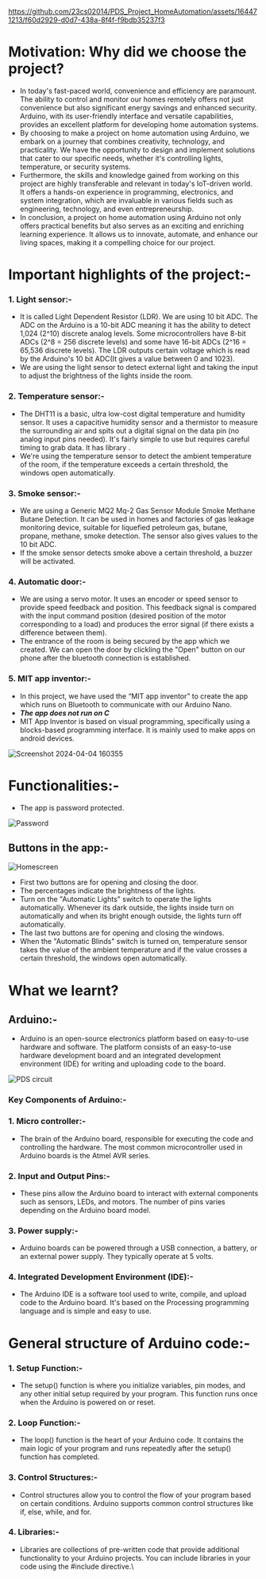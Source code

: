 https://github.com/23cs02014/PDS_Project_HomeAutomation/assets/164471213/f60d2929-d0d7-438a-8f4f-f9bdb35237f3

# Motivation: Why did we choose the project?
+   In today's fast-paced world, convenience and efficiency are paramount. The ability to control and monitor our homes remotely offers not just convenience but also significant energy savings and enhanced security. Arduino, with its user-friendly interface and versatile capabilities, provides an excellent platform for developing home automation systems.
+   By choosing to make a project on home automation using Arduino, we embark on a journey that combines creativity, technology, and practicality. We have the opportunity to design and implement solutions that cater to our specific needs, whether it's controlling lights, temperature, or security systems.
+   Furthermore, the skills and knowledge gained from working on this project are highly transferable and relevant in today's IoT-driven world. It offers a hands-on experience in programming, electronics, and system integration, which are invaluable in various fields such as engineering, technology, and even entrepreneurship.
+   In conclusion, a project on home automation using Arduino not only offers practical benefits but also serves as an exciting and enriching learning experience. It allows us to innovate, automate, and enhance our living spaces, making it a compelling choice for our project.

# Important highlights of the project:-
### 1. Light sensor:- 
+ It is called Light Dependent Resistor (LDR). We are using 10 bit ADC. The ADC on the Arduino is a 10-bit ADC meaning it has the ability to detect 1,024 (2^10) discrete analog levels. Some microcontrollers have 8-bit ADCs (2^8 = 256 discrete levels) and some have 16-bit ADCs (2^16 = 65,536 discrete levels). The LDR outputs certain voltage which is read by the Arduino's 10 bit ADC(It gives a value between 0 and 1023).
+ We are using the light sensor to detect external light and taking the input to adjust the brightness of the lights inside the room.
### 2. Temperature sensor:-
+ The DHT11 is a basic, ultra low-cost digital temperature and humidity sensor. It uses a capacitive humidity sensor and a thermistor to measure the surrounding air and spits out a digital signal on the data pin (no analog input pins needed). It's fairly simple to use but requires careful timing to grab data. It has library <DHT>.
+ We're using the temperature sensor to detect the ambient temperature of the room, if the temperature exceeds a certain threshold, the windows open automatically.
### 3. Smoke  sensor:- 
+ We are using a Generic MQ2 Mq-2 Gas Sensor Module Smoke Methane Butane Detection. It can be used in homes and factories of gas leakage monitoring device, suitable for liquefied petroleum gas, butane, propane, methane, smoke detection. The sensor also gives values to the 10 bit ADC.
+ If the smoke sensor detects smoke above a certain threshold, a buzzer will be activated.
### 4. Automatic door:- 
+ We are using a servo motor. It uses an encoder or speed sensor to provide speed feedback and position. This feedback signal is compared with the input command position (desired position of the motor corresponding to a load) and produces the error signal (if there exists a difference between them).
+ The entrance of the room is being secured by the app which we created. We can open the door by clickling the "Open" button on our phone after the bluetooth connection is established.
### 5. MIT app inventor:-
+ In this project, we have used the “MIT app inventor” to create the app which runs on Bluetooth to communicate with our Arduino Nano.
+ ***The app does not run on C***
+ MIT App Inventor is based on visual programming, specifically using a blocks-based programming interface. It is mainly used to make apps on android devices.

![Screenshot 2024-04-04 160355](https://github.com/23cs02014/PDS_Project_HomeAutomation/assets/164471213/a9546544-4cd7-4239-b205-f36bfda7114f)

# Functionalities:-
+ The app is password protected.

![Password](https://github.com/23cs02014/PDS_Project_HomeAutomation/assets/164471213/069a45b5-2cb7-40cc-b637-c2ecb2dfbb4a)


## Buttons in the app:-
![Homescreen](https://github.com/23cs02014/PDS_Project_HomeAutomation/assets/164471213/1217e638-5fe0-4ffd-8ac3-192f351ac261)
+ First two buttons are for opening and closing the door.
+ The percentages indicate the brightness of the lights.
+ Turn on the "Automatic Lights" switch to operate the lights automatically. Whenever its dark outside, the lights inside turn on automatically and when its bright enough outside, the lights turn off automatically.
+ The last two buttons are for opening and closing the windows.
+ When the "Automatic Blinds" switch is turned on, temperature sensor takes the value of the ambient temperature and if the value crosses a certain threshold, the windows open automatically.

# What we learnt?
## Arduino:-
+ Arduino is an open-source electronics platform based on easy-to-use hardware and software. The platform consists of an easy-to-use hardware development board and an integrated development environment (IDE) for writing and uploading code to the board.

![PDS circuit](https://github.com/23cs02014/PDS_Project_HomeAutomation/assets/164471213/bf31a1e6-e60f-4e08-bace-7a6bd19f7200)


### Key Components of Arduino:-
### 1. Micro controller:-
+ The brain of the Arduino board, responsible for executing the code and controlling the hardware. The most common microcontroller used in Arduino boards is the Atmel AVR series.
### 2. Input and Output Pins:-
+ These pins allow the Arduino board to interact with external components such as sensors, LEDs, and motors. The number of pins varies depending on the Arduino board model.
### 3. Power supply:-
+ Arduino boards can be powered through a USB connection, a battery, or an external power supply. They typically operate at 5 volts.
### 4. Integrated Development Environment (IDE):-
+ The Arduino IDE is a software tool used to write, compile, and upload code to the Arduino board. It's based on the Processing programming language and is simple and easy to use.

# General  structure of Arduino code:-
### 1. Setup Function:-
+ The setup() function is where you initialize variables, pin modes, and any other initial setup required by your program. This function runs once when the Arduino is powered on or reset.
### 2. Loop Function:-
+ The loop() function is the heart of your Arduino code. It contains the main logic of your program and runs repeatedly after the setup() function has completed.
### 3. Control Structures:-
+ Control structures allow you to control the flow of your program based on certain conditions. Arduino supports common control structures like if, else, while, and for.
### 4. Libraries:-
+ Libraries are collections of pre-written code that provide additional functionality to your Arduino projects. You can include libraries in your code using the #include directive.\
